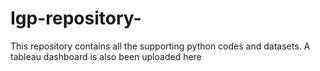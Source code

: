 # Igp-repository-
This repository contains all the supporting python codes and datasets. A tableau dashboard is also been uploaded here
